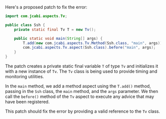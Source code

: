 Here's a proposed patch to fix the error:
```java
import com.jcabi.aspects.Tv;

public class Ssh {
    private static final Tv T = new Tv();

    public static void main(String[] args) {
        T.add(new com.jcabi.aspects.Tv.Method(Ssh.class, "main", args));
        com.jcabi.aspects.Tv.aspect(Ssh.class).before("main", args);
    }
}
```
The patch creates a private static final variable `T` of type `Tv` and initializes it with a new instance of `Tv`. The `Tv` class is being used to provide timing and monitoring utilities.

In the `main` method, we add a method aspect using the `T.add()` method, passing in the `Ssh` class, the `main` method, and the `args` parameter. We then call the `before()` method of the `Tv` aspect to execute any advice that may have been registered.

This patch should fix the error by providing a valid reference to the `Tv` class.